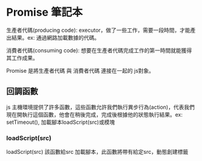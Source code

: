# Promise 筆記本



生產者代碼(producing code): executor，做了一些工作，需要一段時間，才能產出結果。ex: 通過網路加載數據的代碼。   

消費者代碼(consuming code): 想要在生產者代碼完成工作的第一時間就能獲得其工作成果。    

Promise 是將生產者代碼 與 消費者代碼 連接在一起的 js對象。   

## 回調函數
js 主機環境提供了許多函數，這些函數允許我們執行異步行為(action)，代表我們現在開執行這個函數，他會在稍後完成，完成後根據他的狀態執行結果。ex: setTimeout(), 加載腳本loadScript(src)或模塊

### loadScript(src)
loadScript(src) 該函數給src 加載腳本，此函數將帶有給定src，動態創建標籤 <script src = ""> 插入到文黨中。瀏覽器將自動加載它，並在加載完成後執行它。
```
function loadScript(src){
   let script = document.createElement("script");
   script.src = src;
   documetn.head.append(script);
}
// 使用 loadScript() 加載在此路徑的腳本
loadScript("/my/script.js");
```
我們可以添加一個回調函數作為loadScript的第2個參數，該函數在腳本加載完後執行
```
function loadScript(src, callback){
   let script = document.createElement("script");
   script.src = src;
   script.onload = () => callback(script); // onload 事件，會在腳本加載和執行完後執行一個函數
   documetn.head.append(script);
}
// 使用 loadScript() 加載在此路徑的腳本
loadScript("/my/script.js");
```   
## Promis對象的構造器(constructor)
```
let promise = new Promise(function(resolve, reject){
   // executor 生產者代碼
});
```
傳遞給 Promis對象 的函數為 executor。 當Promis對象 被創建，executor會自動執行。    
參數resolve 與reject是由js提供的回調。 我們需要完成的代碼僅在executor內部。    
當executor獲得了結果，應該調用以下回調:   
   - resolve(value): 如果任務成功，調用reolve 回調函數，並帶有結果value。
   - reject(error): 如果出現了error，調用reject 回調函數，error即為error對象。

## Promis對象具有以下內部屬性
 - state: 
   - 1. 最初是pending，
   - 2. 然後在resolve 被 調用時，變為fulfilled，
   - 3. 在reject被調用時變為 rejected。
   - executor最終將promise移至這兩種狀態之一。
 - result: 
   - 最初是undefined，然後在resolve 被 調用時，變為value，在reject被調用時變為 error。

![image](https://user-images.githubusercontent.com/79159894/219904099-550610a4-f231-4d33-894c-53939c57101b.png)

## executor 如何改變Promise 狀態
### 改變狀態為fulfilled
例子：
Promise 構造器中有 setTimeOut() 作為生產者代碼
```
let promise = new Promise(function(resolve, reject){
   // 當promise 構建完成時，自動執行setTimeout()
   
   // 1s後執行resolve()回調函數，並帶有結果 “done”
   setTimeout(() => resolve("done"), 1000);
});
```
1. executor 被自動立即調用
2. excutor 接受2個參數，resolve 和 reject，這2個回調函數由js引擎預先定義好，因此我們不需要創建他們，只需要在excutor執行完成後調用他們。
3. 經過1s之後，excutor 調用 reolve("done")，這將改變promise對象的狀態從初始奘態pending改為 fulfilled，結果從原本undefined改為done。
4. executor 只能調用1 個resolve或reject，如果有其他的resolce或 reject都會被忽略。
![image](https://user-images.githubusercontent.com/79159894/222852864-edc436a6-d53a-475d-8378-b10d22798b2e.png)
### 改變狀態為fulfilled

## 用.then/.catch/.finally 來訪問 state 和 result
用消費者函數.then/.catch/.finally 來返回結果給消費者。

### then
```
promise.then(
   function(result){ // 成功狀態reolve()執行完後執行}
   function(error){ // 錯誤狀態reject()的執行完後執行}
)
```   
## resolve 狀態
```   
let promise = new Promise(function(resolve, rejct){
   setTimeout(() => resolve("done"),1000);
});
promise.then(
   result => alert(result), // resolve() 運行此函數
   error => alert(error)
)
```   
## reject 狀態
```   
let promise = new Promise(function(resolve, reject){
   setTimeout(() => reject(new Error("Whoops")), 1000);
});

promise.then(
   result => alert(result), // reject 運行此函數
   errot => alert(error)
);
```
也可以在.then() 中只提供一個函數
```
let promise = new Promise(function(resolve, reject){
    setTimeout(() => resolve("done"),1000);
});

promise.then(alert); // resolve 後執行 
```      
https://axios-http.com/zh/docs/intro    
https://zh.javascript.info/promise-basics/

## async/await
async/await 是以一種更容易理解的方式使用promise。
## async function
在函數前面加關鍵字async，表示這個函數返回一個reolved promise。
```   
async function f(){
   return 1;
}
f().then(alert); // 1
```   
等於：
```
async function f(){
   return Promise.resolve(1);   
}
f().then(alert); // 1
```
## await
await 只在async函數中運作
關鍵字 await 讓js 引擎等待promise完成並返回結果。
await 暫停函數的執行，直到promise狀態變為settled，然後再利用promise執行後的結果繼續執行。這個行為不會耗費任何CPU，因為js引擎可以同時處理其他任務，ex:執行其他腳本，處理事件。
他是比promise.then() 更簡單易讀的寫法來獲取promise結果。
ex: 1 s 後reolved 的 promise。
```
async function f() {

 let promise = new Promise((resolve, reject) => {
 setTimeout(() => resolve("done!"), 1000)
});

let result = await promise; //等待直到promise resolve
alert(result); // "done!"
}

f();
```
   
